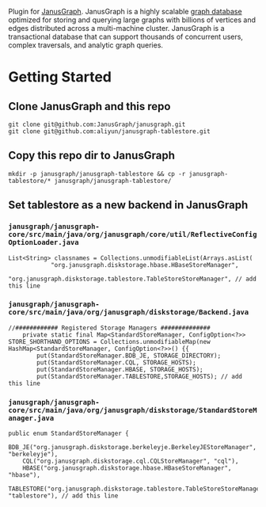Plugin for [JanusGraph](https://janusgraph.org/). JanusGraph is a highly scalable [graph database](https://en.wikipedia.org/wiki/Graph_database)
optimized for storing and querying large graphs with billions of vertices and edges
distributed across a multi-machine cluster. JanusGraph is a transactional database that
can support thousands of concurrent users, complex traversals, and analytic graph queries.

# Getting Started


## Clone JanusGraph and this repo
```
git clone git@github.com:JanusGraph/janusgraph.git
git clone git@github.com:aliyun/janusgraph-tablestore.git
```

## Copy this repo dir to JanusGraph
```
mkdir -p janusgraph/janusgraph-tablestore && cp -r janusgraph-tablestore/* janusgraph/janusgraph-tablestore/
```

## Set tablestore as a new backend in JanusGraph
### `janusgraph/janusgraph-core/src/main/java/org/janusgraph/core/util/ReflectiveConfigOptionLoader.java`
```
List<String> classnames = Collections.unmodifiableList(Arrays.asList(
            "org.janusgraph.diskstorage.hbase.HBaseStoreManager",
            "org.janusgraph.diskstorage.tablestore.TableStoreStoreManager", // add this line
```

### `janusgraph/janusgraph-core/src/main/java/org/janusgraph/diskstorage/Backend.java`
```
//############ Registered Storage Managers ##############
    private static final Map<StandardStoreManager, ConfigOption<?>> STORE_SHORTHAND_OPTIONS = Collections.unmodifiableMap(new HashMap<StandardStoreManager, ConfigOption<?>>() {{
        put(StandardStoreManager.BDB_JE, STORAGE_DIRECTORY);
        put(StandardStoreManager.CQL, STORAGE_HOSTS);
        put(StandardStoreManager.HBASE, STORAGE_HOSTS);
        put(StandardStoreManager.TABLESTORE,STORAGE_HOSTS); // add this line
```

### `janusgraph/janusgraph-core/src/main/java/org/janusgraph/diskstorage/StandardStoreManager.java`
```
public enum StandardStoreManager {
    BDB_JE("org.janusgraph.diskstorage.berkeleyje.BerkeleyJEStoreManager", "berkeleyje"),
    CQL("org.janusgraph.diskstorage.cql.CQLStoreManager", "cql"),
    HBASE("org.janusgraph.diskstorage.hbase.HBaseStoreManager", "hbase"),
    TABLESTORE("org.janusgraph.diskstorage.tablestore.TableStoreStoreManager", "tablestore"), // add this line
```

